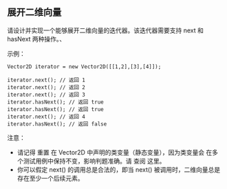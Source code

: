 ## 展开二维向量

请设计并实现一个能够展开二维向量的迭代器。该迭代器需要支持 next 和 hasNext 两种操作。、

示例：

```
Vector2D iterator = new Vector2D([[1,2],[3],[4]]);

iterator.next(); // 返回 1
iterator.next(); // 返回 2
iterator.next(); // 返回 3
iterator.hasNext(); // 返回 true
iterator.hasNext(); // 返回 true
iterator.next(); // 返回 4
iterator.hasNext(); // 返回 false
```

注意：

* 请记得 重置 在 Vector2D 中声明的类变量（静态变量），因为类变量会 在多个测试用例中保持不变，影响判题准确。请 查阅 这里。
* 你可以假定 next() 的调用总是合法的，即当 next() 被调用时，二维向量总是存在至少一个后续元素。